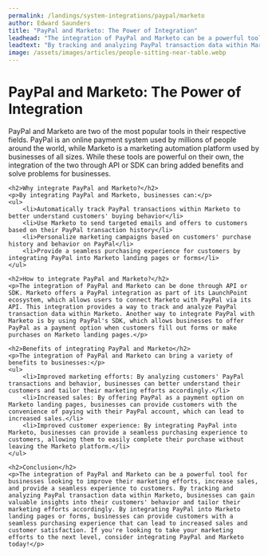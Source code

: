 ```yaml
---
permalink: /landings/system-integrations/paypal/marketo
author: Edward Saunders
title: "PayPal and Marketo: The Power of Integration"
leadhead: "The integration of PayPal and Marketo can be a powerful tool for businesses looking to improve their marketing efforts, increase sales, and provide a seamless experience to customers"
leadtext: "By tracking and analyzing PayPal transaction data within Marketo, businesses can gain valuable insights into their customers' behavior and tailor their marketing efforts accordingly. By integrating PayPal into Marketo landing pages or forms, businesses can provide customers with a seamless purchasing experience that can lead to increased sales and customer satisfaction. If you're looking to take your marketing efforts to the next level, consider integrating PayPal and Marketo today!"
image: /assets/images/articles/people-sitting-near-table.webp
---
```

<div class="arttext">	<h1>PayPal and Marketo: The Power of Integration</h1>
	<p>PayPal and Marketo are two of the most popular tools in their respective fields. PayPal is an online payment system used by millions of people around the world, while Marketo is a marketing automation platform used by businesses of all sizes. While these tools are powerful on their own, the integration of the two through API or SDK can bring added benefits and solve problems for businesses.</p>

	<h2>Why integrate PayPal and Marketo?</h2>
	<p>By integrating PayPal and Marketo, businesses can:</p>
	<ul>
		<li>Automatically track PayPal transactions within Marketo to better understand customers' buying behavior</li>
		<li>Use Marketo to send targeted emails and offers to customers based on their PayPal transaction history</li>
		<li>Personalize marketing campaigns based on customers' purchase history and behavior on PayPal</li>
		<li>Provide a seamless purchasing experience for customers by integrating PayPal into Marketo landing pages or forms</li>
	</ul>

	<h2>How to integrate PayPal and Marketo?</h2>
	<p>The integration of PayPal and Marketo can be done through API or SDK. Marketo offers a PayPal integration as part of its LaunchPoint ecosystem, which allows users to connect Marketo with PayPal via its API. This integration provides a way to track and analyze PayPal transaction data within Marketo. Another way to integrate PayPal with Marketo is by using PayPal's SDK, which allows businesses to offer PayPal as a payment option when customers fill out forms or make purchases on Marketo landing pages.</p>

	<h2>Benefits of integrating PayPal and Marketo</h2>
	<p>The integration of PayPal and Marketo can bring a variety of benefits to businesses:</p>
	<ul>
		<li>Improved marketing efforts: By analyzing customers' PayPal transactions and behavior, businesses can better understand their customers and tailor their marketing efforts accordingly.</li>
		<li>Increased sales: By offering PayPal as a payment option on Marketo landing pages, businesses can provide customers with the convenience of paying with their PayPal account, which can lead to increased sales.</li>
		<li>Improved customer experience: By integrating PayPal into Marketo, businesses can provide a seamless purchasing experience to customers, allowing them to easily complete their purchase without leaving the Marketo platform.</li>
	</ul>

	<h2>Conclusion</h2>
	<p>The integration of PayPal and Marketo can be a powerful tool for businesses looking to improve their marketing efforts, increase sales, and provide a seamless experience to customers. By tracking and analyzing PayPal transaction data within Marketo, businesses can gain valuable insights into their customers' behavior and tailor their marketing efforts accordingly. By integrating PayPal into Marketo landing pages or forms, businesses can provide customers with a seamless purchasing experience that can lead to increased sales and customer satisfaction. If you're looking to take your marketing efforts to the next level, consider integrating PayPal and Marketo today!</p>
</div>